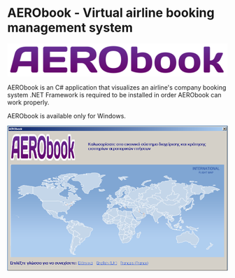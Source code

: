 # AERObook - Virtual airline booking management system

![alt tag](https://raw.githubusercontent.com/fsiamp/aerobook-virtual/master/5vNSrD1470158827.png)

AERObook is an C# application that visualizes an airline's company booking system
.NET Framework is required to be installed in order AERObook can work properly.

AERObook is available only for Windows.

![alt tag](https://raw.githubusercontent.com/fsiamp/aerobook-virtual/master/image.png)
